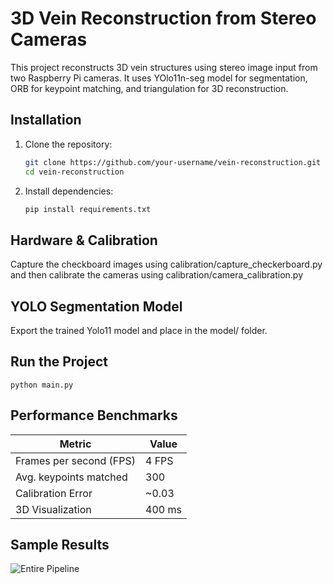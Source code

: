 # 3D Vein Reconstruction from Stereo Cameras

This project reconstructs 3D vein structures using stereo image input from two Raspberry Pi cameras. 
It uses YOlo11n-seg model for segmentation, ORB for keypoint matching, and triangulation for 3D reconstruction.

## Installation

1. Clone the repository:
   ```bash
   git clone https://github.com/your-username/vein-reconstruction.git
   cd vein-reconstruction
    ```
2. Install dependencies:
   ```bash
   pip install requirements.txt
    ```

## Hardware & Calibration
Capture the checkboard images using calibration/capture_checkerboard.py and then calibrate the cameras using calibration/camera_calibration.py

## YOLO Segmentation Model
Export the trained Yolo11 model and place in the model/ folder.

## Run the Project
``` python main.py ```

## Performance Benchmarks
| Metric                   | Value                      |
|--------------------------|----------------------------|
| Frames per second (FPS)  | 4 FPS                      |
| Avg. keypoints matched   | 300                        |
| Calibration Error        | ~0.03                      |
| 3D Visualization         | 400 ms                     |

## Sample Results
![Entire Pipeline](flochart.png)
